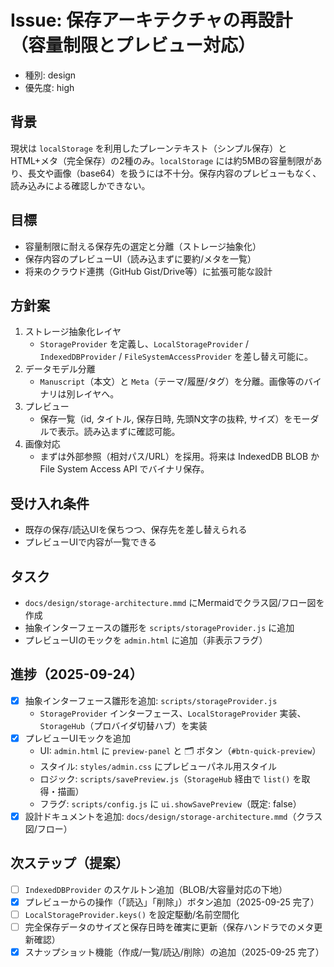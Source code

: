 # Issue: 保存アーキテクチャの再設計（容量制限とプレビュー対応）

- 種別: design
- 優先度: high

## 背景
現状は `localStorage` を利用したプレーンテキスト（シンプル保存）と HTML+メタ（完全保存）の2種のみ。`localStorage` には約5MBの容量制限があり、長文や画像（base64）を扱うには不十分。保存内容のプレビューもなく、読み込みによる確認しかできない。

## 目標
- 容量制限に耐える保存先の選定と分離（ストレージ抽象化）
- 保存内容のプレビューUI（読み込まずに要約/メタを一覧）
- 将来のクラウド連携（GitHub Gist/Drive等）に拡張可能な設計

## 方針案
1. ストレージ抽象化レイヤ
   - `StorageProvider` を定義し、`LocalStorageProvider` / `IndexedDBProvider` / `FileSystemAccessProvider` を差し替え可能に。
2. データモデル分離
   - `Manuscript`（本文）と `Meta`（テーマ/履歴/タグ）を分離。画像等のバイナリは別レイヤへ。
3. プレビュー
   - 保存一覧（id, タイトル, 保存日時, 先頭N文字の抜粋, サイズ）をモーダルで表示。読み込まずに確認可能。
4. 画像対応
   - まずは外部参照（相対パス/URL）を採用。将来は IndexedDB BLOB か File System Access API でバイナリ保存。

## 受け入れ条件
- 既存の保存/読込UIを保ちつつ、保存先を差し替えられる
- プレビューUIで内容が一覧できる

## タスク
- `docs/design/storage-architecture.mmd` にMermaidでクラス図/フロー図を作成
- 抽象インターフェースの雛形を `scripts/storageProvider.js` に追加
- プレビューUIのモックを `admin.html` に追加（非表示フラグ）

## 進捗（2025-09-24）
- [x] 抽象インターフェース雛形を追加: `scripts/storageProvider.js`
  - `StorageProvider` インターフェース、`LocalStorageProvider` 実装、`StorageHub`（プロバイダ切替ハブ）を実装
- [x] プレビューUIモックを追加
  - UI: `admin.html` に `preview-panel` と 🗂 ボタン（`#btn-quick-preview`）
  - スタイル: `styles/admin.css` にプレビューパネル用スタイル
  - ロジック: `scripts/savePreview.js`（`StorageHub` 経由で `list()` を取得・描画）
  - フラグ: `scripts/config.js` に `ui.showSavePreview`（既定: false）
- [x] 設計ドキュメントを追加: `docs/design/storage-architecture.mmd`（クラス図/フロー）

## 次ステップ（提案）
- [ ] `IndexedDBProvider` のスケルトン追加（BLOB/大容量対応の下地）
- [x] プレビューからの操作（「読込」「削除」）ボタン追加（2025-09-25 完了）
- [ ] `LocalStorageProvider.keys()` を設定駆動/名前空間化
- [ ] 完全保存データのサイズと保存日時を確実に更新（保存ハンドラでのメタ更新確認）
 - [x] スナップショット機能（作成/一覧/読込/削除）の追加（2025-09-25 完了）
